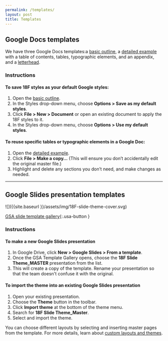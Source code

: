 ```yaml
---
permalink: /templates/
layout: post
title: Templates
---
```

## Google Docs templates
We have three Google Docs templates:a [basic outline](https://docs.google.com/a/gsa.gov/document/d/1lJBCZwgQzKsX5ggr7ykUaeuAUNqKsthENYCXMTA5Tbs/edit?usp=sharing), a [detailed example](https://docs.google.com/a/gsa.gov/document/d/1BovRM6thz0YWCyd32zwbh-6TYy4ON6GEc8ILDd3RLl8/edit?usp=sharing) with a table of contents, tables, typographic elements, and an appendix, and a [letterhead](https://docs.google.com/document/d/16rQOcP9XYu4qlPwrswTXKO7XBKegxejvXocxo98rW5c/edit?usp=sharing).

### Instructions
#### To save 18F styles as your default Google styles:
1. Open the [basic outline](https://docs.google.com/a/gsa.gov/document/d/1lJBCZwgQzKsX5ggr7ykUaeuAUNqKsthENYCXMTA5Tbs/edit?usp=sharing).
2. In the Styles drop-down menu, choose **Options > Save as my default styles**.
3. Click **File > New > Document** or open an existing document to apply the 18F styles to it.
4. In the Styles drop-down menu, choose **Options > Use my default styles**.

#### To reuse specific tables or typographic elements in a Google Doc:
1. Open the [detailed example](https://docs.google.com/a/gsa.gov/document/d/1BovRM6thz0YWCyd32zwbh-6TYy4ON6GEc8ILDd3RLl8/edit?usp=sharing).
2. Click **File > Make a copy…** (This will ensure you don’t accidentally edit the original master file.)
3. Highlight and delete any sections you don’t need, and make changes as needed.

***

## Google Slides presentation templates
![]({{site.baseurl }}/assets/img/18F-slide-theme-cover.svg)

[GSA slide template gallery](https://docs.google.com/presentation/u/0/?ftv=1&folder=0BwWYNZcEDfwabE13dnZpbFN5QmM&tgif=d){:.usa-button }

### Instructions
#### To make a new Google Slides presentation
1. In Google Drive, click **New > Google Slides > From a template**.
2. Once the GSA Template Gallery opens, choose the **18F Slide Theme_MASTER** presentation from the list.
3. This will create a copy of the template. Rename your presentation so that the team doesn't confuse it with the original.

#### To import the theme into an existing Google Slides presentation
1. Open your existing presentation.
2. Choose the **Theme** button in the toolbar.
3. Click **Import theme** at the bottom of the theme menu.
4. Search for **18F Slide Theme_Master**.
5. Select and import the theme.

You can choose different layouts by selecting and inserting master pages from the template. For more details, learn about [custom layouts and themes](https://support.google.com/docs/answer/1694986?hl=en).
